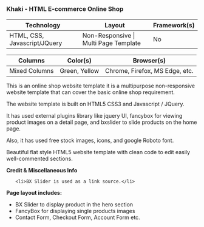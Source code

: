 <h2><span style="font-size: medium;">Khaki - HTML E-commerce Online Shop</span></h2>
<table class="post-table">
<thead>
<tr>
<th>Technology</th>
<th>Layout</th>
<th>Framework(s)</th>
</tr>
</thead>
<tbody>
<tr>
<td>HTML, CSS, Javascript/JQuery</td>
<td>Non-Responsive | Multi Page Template</td>
<td>No</td>
</tr>
</tbody>
</table>
<table class="post-table">
<thead>
<tr>
<th>Columns</th>
<th>Color(s)</th>
<th>Browser(s)</th>
</tr>
</thead>
<tbody>
<tr>
<td>Mixed Columns</td>
<td>Green, Yellow</td>
<td>Chrome, Firefox, MS Edge, etc.</td>
</tr>
</tbody>
</table>
<p style="text-align: left;">This is an online shop website template it is a multipurpose non-responsive website template that can cover the basic online shop requirement.</p>
<p style="text-align: left;">The website template is built on HTML5 CSS3 and Javascript / JQuery.</p>
<p style="text-align: left;">It has used external plugins library like jquery UI, fancybox for viewing product images on a detail page, and bxslider to slide products on the home page.</p>
<p style="text-align: left;">Also, it has used free stock images, icons, and google Roboto font.</p>
<p style="text-align: left;">Beautiful flat style HTML5 website template with clean code to edit easily well-commented sections.</p>
<p><strong>Credit &amp; Miscellaneous Info</strong></p>
<ul>
 
 	<li>BX Slider is used as a link source.</li>
</ul>

<p><strong>Page layout includes:</strong></p>
<ul>
 	<li>BX Slider to display product in the hero section</li>
 	<li>FancyBox for displaying single products images</li>
 	<li>Contact Form, Checkout Form, Account Form etc.</li>
</ul>

